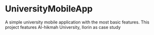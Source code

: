 # UniversityMobileApp
A simple university mobile application with the most basic features. This project features Al-hikmah University, Ilorin as case study
